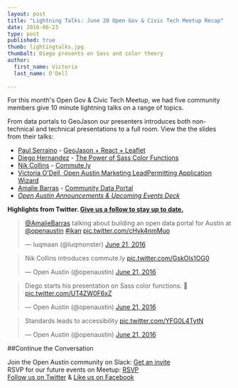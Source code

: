 ```yaml
---
layout: post
title: "Lightning Talks: June 20 Open Gov & Civic Tech Meetup Recap"
date: 2016-06-23
type: post
published: true
thumb: lightingtalks.jpg
thumbalt: Diego presents on Sass and color theory
author:
  first_name: Victoria
  last_name: O'Dell
  
---
```


For this month's Open Gov & Civic Tech Meetup, we had five community members give 10 minute lightning talks on a range of topics. 

From data portals to GeoJason our presenters introduces both non-technical and technical presentations to a full room. View the the slides from their talks:


*   [Paul Serraino](https://github.com/paulserraino) - [GeoJason + React + Leaflet](http://paulserraino.com/geojson-talk/#/Law.on.Web.slides.pdf)
*   [Diego Hernandez](https://github.com/prestonp) - [The Power of Sass Color Functions](http://dhernandex.github.io/sass-color-functions/presentation/#/)
*   [Nik Collins](https://github.com/gusIreland) - [Commute.ly](http://gusireland.github.io/urthecast-api-presentation/)
*   [Victoria O'Dell, Open Austin Marketing Lead](https://twitter.com/Victoria_ODell)[Permitting Application Wizard](https://docs.google.com/presentation/d/1F0jLB3vJsLLRAXzVwLVB0cr0PGwm_2h33GQquZHzkR0/edit?usp=sharing)
*   [Amalie Barras](https://twitter.com/spatialaustin) - [Community Data Portal](https://drive.google.com/open?id=0BwKb2oghmQldTm9Ec01reHhnSGM)
*   _[Open Austin Announcements & Upcoming Events Deck](https://docs.google.com/presentation/d/1aJPnMyh-PBQ0HTfA1dNPRzrZT2949-P5ww5U_2Tab6U/edit?usp=sharing)_

**Highlights from Twitter. [Give us a follow to stay up to date.](https://twitter.com/openaustin)**

<blockquote class="twitter-tweet" data-lang="en"><p lang="en" dir="ltr"><a href="https://twitter.com/AmalieBarras">@AmalieBarras</a> talking about building an open data portal for Austin at <a href="https://twitter.com/openaustin">@openaustin</a> <a href="https://twitter.com/hashtag/jkan?src=hash">#jkan</a> <a href="https://t.co/cHyk4nmMuo">pic.twitter.com/cHyk4nmMuo</a></p>&mdash; luqmaan (@luqmonster) <a href="https://twitter.com/luqmonster/status/745067741388800000">June 21, 2016</a></blockquote>

<blockquote class="twitter-tweet" data-lang="en"><p lang="fr" dir="ltr">Nik Collins introduces commute.ly <a href="https://t.co/GskOls1OG0">pic.twitter.com/GskOls1OG0</a></p>&mdash; Open Austin (@openaustin) <a href="https://twitter.com/openaustin/status/745063606681669633">June 21, 2016</a></blockquote>

<blockquote class="twitter-tweet" data-lang="en"><p lang="en" dir="ltr">Diego starts his presentation on Sass color functions. 🎨 <a href="https://t.co/UT4ZW0F6xZ">pic.twitter.com/UT4ZW0F6xZ</a></p>&mdash; Open Austin (@openaustin) <a href="https://twitter.com/openaustin/status/745057664422445056">June 21, 2016</a></blockquote>

<blockquote class="twitter-tweet" data-lang="en"><p lang="en" dir="ltr">Standards leads to accessibility <a href="https://t.co/YFG0L4TytN">pic.twitter.com/YFG0L4TytN</a></p>&mdash; Open Austin (@openaustin) <a href="https://twitter.com/openaustin/status/745055519904169984">June 21, 2016</a></blockquote>


##Continue the Conversation

Join the Open Austin community on Slack: [Get an invite](http://slack.open-austin.org/)
<br>
RSVP for our future events on Meetup: [RSVP](http://www.meetup.com/Open-Austin/)
<br>
[Follow us on Twitter](https://twitter.com/openaustin?lang=en)
& [Like us on Facebook](https://www.facebook.com/Open-Austin-412390968837071/)

<script async src="//platform.twitter.com/widgets.js" charset="utf-8"></script>
